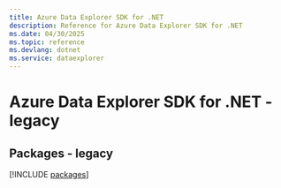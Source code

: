 ```yaml
---
title: Azure Data Explorer SDK for .NET
description: Reference for Azure Data Explorer SDK for .NET
ms.date: 04/30/2025
ms.topic: reference
ms.devlang: dotnet
ms.service: dataexplorer
---
```

# Azure Data Explorer SDK for .NET - legacy
## Packages - legacy
[!INCLUDE [packages](data-explorer-index.md)]
